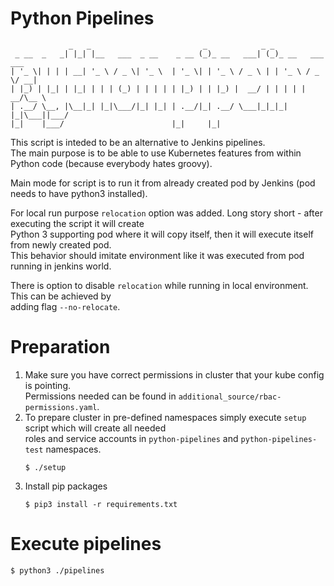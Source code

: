 # Python Pipelines
```
             _   _                         _            _ _                 
 _ __  _   _| |_| |__   ___  _ __    _ __ (_)_ __   ___| (_)_ __   ___  ___ 
| '_ \| | | | __| '_ \ / _ \| '_ \  | '_ \| | '_ \ / _ \ | | '_ \ / _ \/ __|
| |_) | |_| | |_| | | | (_) | | | | | |_) | | |_) |  __/ | | | | |  __/\__ \
| .__/ \__, |\__|_| |_|\___/|_| |_| | .__/|_| .__/ \___|_|_|_| |_|\___||___/
|_|    |___/                        |_|     |_|                            
```
This script is inteded to be an alternative to Jenkins pipelines. \
The main purpose is to be able to use Kubernetes features from within Python code (because everybody hates groovy).

Main mode for script is to run it from already created pod by Jenkins (pod needs to have python3 installed).

For local run purpose `relocation` option was added. Long story short - after executing the script it will create \
Python 3 supporting pod where it will copy itself, then it will execute itself from newly created pod. \
This behavior should imitate environment like it was executed from pod running in jenkins world.

There is option to disable `relocation` while running in local environment. This can be achieved by \
adding flag `--no-relocate`.

# Preparation
1) Make sure you have correct permissions in cluster that your kube config is pointing. \
   Permissions needed can be found in `additional_source/rbac-permissions.yaml`.
2) To prepare cluster in pre-defined namespaces simply execute `setup` script which will create all needed \
   roles and service accounts in `python-pipelines` and `python-pipelines-test` namespaces.
    ```
    $ ./setup
    ```
3) Install pip packages
    ```
    $ pip3 install -r requirements.txt
    ```
# Execute pipelines
    $ python3 ./pipelines
